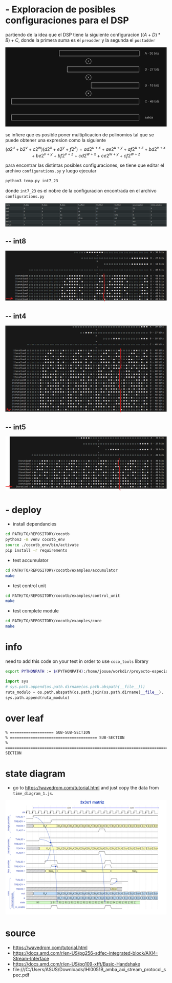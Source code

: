 
# - Exploracion de posibles configuraciones para el DSP
partiendo de la idea que el DSP tiene la siguiente configuracion
$((A+D)*B)+C$, donde la primera suma es el `preadder` y la segunda el `postadder`

![alt text](image-1.png)

se infiere que es posible poner multiplicacion de polinomios tal que se puede obtener una expresion como la siguiente
$$
(a 2^{u} + b 2^{v} + c 2^{w})(d 2^{x} + e 2^{y} + f 2^{z}) = a d 2^{u+x} + a e 2^{u+y} + a f 2^{u+z} + b d 2^{v+x} + b e 2^{v+y} + b f 2^{v+z} + c d 2^{w+x} + c e 2^{w+y} + c f 2^{w+z}
$$

para encontrar las distintas posibles configuraciones, se tiene que editar el archivo `configurations.py` y luego ejecutar
```bash 
python3 temp.py int7_23 
```
donde `int7_23` es el nobre de la configuracion encontrada en el archivo `configurations.py`

![alt text](image-2.png)

## -- int8

![alt text](image-3.png)
## -- int4

![alt text](image-4.png)

## -- int5

![alt text](image-5.png)
# - deploy

- install dependancies
```bash
cd PATH/TO/REPOSITORY/cocotb
python3 -m venv cocotb_env
source ./cocotb_env/bin/activate
pip install -r requirements
```
- test accumulator
```bash
cd PATH/TO/REPOSITORY/cocotb/examples/accumulator
make
```
- test control unit 
```bash
cd PATH/TO/REPOSITORY/cocotb/examples/control_unit
make
```
- test complete module 
```bash
cd PATH/TO/REPOSITORY/cocotb/examples/core
make
```

# info
need to add this code on your test in order to use `coco_tools` library
```bash
export PYTHONPATH := $(PYTHONPATH):/home/josue/workdir/proyecto-especializacion-final
```

```python
import sys
# sys.path.append(os.path.dirname(os.path.abspath(__file__)))
ruta_modulo = os.path.abspath(os.path.join(os.path.dirname(__file__), '..', '..', 'src'))
sys.path.append(ruta_modulo)
```


# over leaf
```
% =================== SUB-SUB-SECTION
% ====================================== SUB-SECTION
% ============================================================================ SECTION
```

# state diagram
- go to https://wavedrom.com/tutorial.html and just copy the data from `time_diagram_1.js`. 

![alt text](image.png)

# source
- https://wavedrom.com/tutorial.html
- https://docs.amd.com/r/en-US/pg256-sdfec-integrated-block/AXI4-Stream-Interface
- https://docs.amd.com/r/en-US/pg109-xfft/Basic-Handshake
- file:///C:/Users/ASUS/Downloads/IHI0051B_amba_axi_stream_protocol_spec.pdf